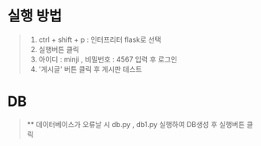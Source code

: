 # 실행 방법

> 1. ctrl + shift + p : 인터프리터 flask로 선택
> 2. 실행버튼 클릭
> 3. 아이디 : minji , 비밀번호 : 4567 입력 후 로그인
> 4. '게시글' 버튼 클릭 후 게시판 테스트
>

# DB
> ** 데이터베이스가 오류날 시
> db.py , db1.py 실행하여 DB생성 후 실행버튼 클릭

